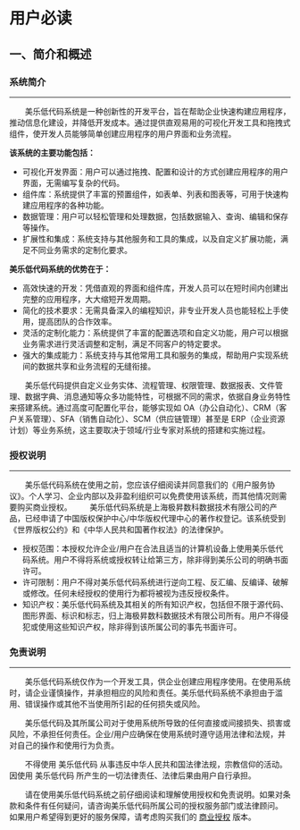 # 用户必读
## 一、简介和概述  
### 系统简介
---------------
&emsp;&emsp;美乐低代码系统是一种创新性的开发平台，旨在帮助企业快速构建应用程序，推动信息化建设，并降低开发成本。通过提供直观易用的可视化开发工具和拖拽式组件，使开发人员能够简单创建应用程序的用户界面和业务流程。  

**该系统的主要功能包括：**
* 可视化开发界面：用户可以通过拖拽、配置和设计的方式创建应用程序的用户界面，无需编写复杂的代码。
* 组件库：系统提供了丰富的预置组件，如表单、列表和图表等，可用于快速构建应用程序的各种功能。
* 数据管理：用户可以轻松管理和处理数据，包括数据输入、查询、编辑和保存等操作。
* 扩展性和集成：系统支持与其他服务和工具的集成，以及自定义扩展功能，满足不同业务需求的定制化要求。

**美乐低代码系统的优势在于：**
* 高效快速的开发：凭借直观的界面和组件库，开发人员可以在短时间内创建出完整的应用程序，大大缩短开发周期。
* 简化的技术要求：无需具备深入的编程知识，非专业开发人员也能轻松上手使用，提高团队的合作效率。
* 灵活的定制化能力：系统提供了丰富的配置选项和自定义功能，用户可以根据业务需求进行灵活调整和定制，满足不同客户的特定要求。
* 强大的集成能力：系统支持与其他常用工具和服务的集成，帮助用户实现系统间的数据共享和业务流程的无缝衔接。

&emsp;&emsp;美乐低代码提供自定义业务实体、流程管理、权限管理、数据报表、文件管理、数据字典、消息通知等众多功能特性，可根据不同的需求，依据自身业务特性来搭建系统。通过高度可配置化平台，能够实现如 OA（办公自动化）、CRM（客户关系管理）、SFA（销售自动化）、SCM（供应链管理）甚至是 ERP（企业资源计划）等业务系统，这主要取决于领域/行业专家对系统的搭建和实施过程。

### 授权说明
---------------
&emsp;&emsp;美乐低代码系统在使用之前，您应该仔细阅读并同意我们的《用户服务协议》。个人学习、企业内部以及非盈利组织可以免费使用该系统，而其他情况则需要购买商业授权。
&emsp;&emsp;美乐低代码系统是上海极昇数科数据技术有限公司的产品，已经申请了中国版权保护中心/中华版权代理中心的著作权登记。该系统受到《世界版权公约》和《中华人民共和国著作权法》的法律保护。
* 授权范围：本授权允许企业/用户在合法且适当的计算机设备上使用美乐低代码系统。用户不得将系统或授权转让给第三方，除非得到美乐公司的明确书面许可。
* 许可限制：用户不得对美乐低代码系统进行逆向工程、反汇编、反编译、破解或修改。任何未经授权的使用行为都将被视为违反授权条件。
* 知识产权：美乐低代码系统及其相关的所有知识产权，包括但不限于源代码、图形界面、标识和标志，归上海极昇数科数据技术有限公司所有。用户不得侵犯或使用这些知识产权，除非得到该所属公司的事先书面许可。

### 免责说明
---------------
&emsp;&emsp;美乐低代码系统仅作为一个开发工具，供企业创建应用程序使用。在使用系统时，请企业谨慎操作，并承担相应的风险和责任。美乐低代码系统不承担由于滥用、错误操作或其他不当使用所引起的任何损失或风险。

&emsp;&emsp;美乐低代码及其所属公司对于使用系统所导致的任何直接或间接损失、损害或风险，不承担任何责任。企业/用户应确保在使用系统时遵守适用法律和法规，并对自己的操作和使用行为负责。

&emsp;&emsp;不得使用 美乐低代码 从事违反中华人民共和国法律法规，宗教信仰的活动。因使用 美乐低代码 所产生的一切法律责任、法律后果由用户自行承担。

&emsp;&emsp;请在使用美乐低代码系统之前仔细阅读和理解使用授权和免责说明。如果对条款和条件有任何疑问，请咨询美乐低代码所属公司的授权服务部门或法律顾问。
如果用户希望得到更好的服务保障，请考虑购买我们的 [商业授权](https://melecode.com/) 版本。
